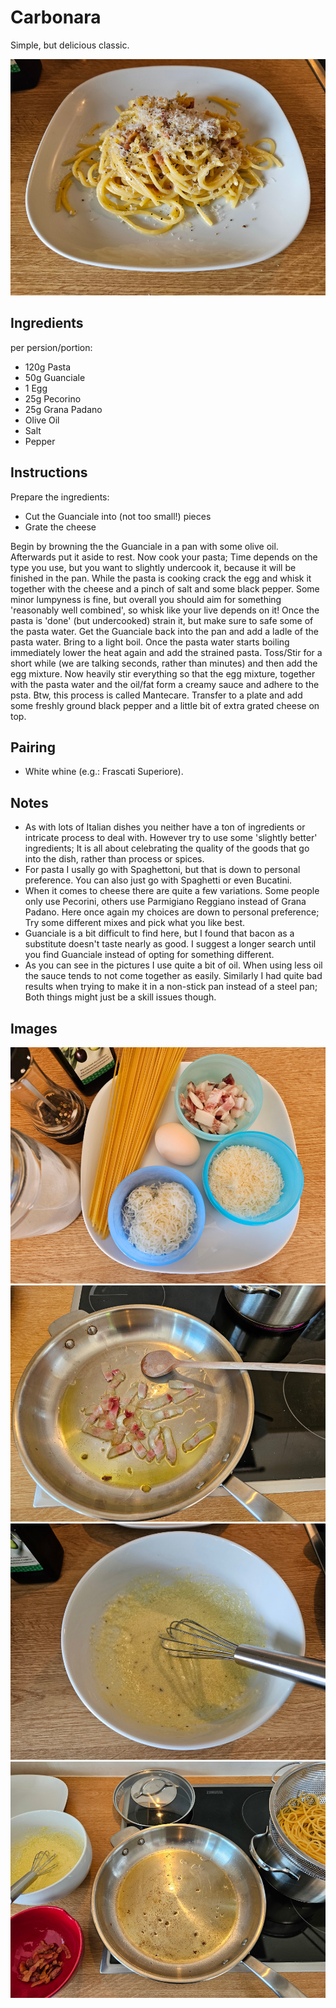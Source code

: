 # Carbonara

Simple, but delicious classic.

![Finished Dish](images/carbonara/00.jpg)


## Ingredients
per persion/portion:
- 120g Pasta
- 50g Guanciale
- 1 Egg
- 25g Pecorino
- 25g Grana Padano
- Olive Oil
- Salt
- Pepper

## Instructions

Prepare the ingredients:
- Cut the Guanciale into (not too small!) pieces
- Grate the cheese

Begin by browning the the Guanciale in a pan with some olive oil. Afterwards put it aside to rest.
Now cook your pasta; Time depends on the type you use, but you want to slightly undercook it, because it will be finished in the pan.
While the pasta is cooking crack the egg and whisk it together with the cheese and a pinch of salt and some black pepper. Some minor lumpyness is fine, but overall you should aim for something 'reasonably well combined', so whisk like your live depends on it!
Once the pasta is 'done' (but undercooked) strain it, but make sure to safe some of the pasta water.
Get the Guanciale back into the pan and add a ladle of the pasta water. Bring to a light boil.
Once the pasta water starts boiling immediately lower the heat again and add the strained pasta.
Toss/Stir for a short while (we are talking seconds, rather than minutes) and then add the egg mixture.
Now heavily stir everything so that the egg mixture, together with the pasta water and the oil/fat form a creamy sauce and adhere to the psta. Btw, this process is called Mantecare.
Transfer to a plate and add some freshly ground black pepper and a little bit of extra grated cheese on top.

## Pairing
- White whine (e.g.: Frascati Superiore).

## Notes
- As with lots of Italian dishes you neither have a ton of ingredients or intricate process to deal with. However try to use some 'slightly better' ingredients; It is all about celebrating the quality of the goods that go into the dish, rather than process or spices.
- For pasta I usally go with Spaghettoni, but that is down to personal preference. You can also just go with Spaghetti or even Bucatini.
- When it comes to cheese there are quite a few variations. Some people only use Pecorini, others use Parmigiano Reggiano instead of Grana Padano. Here once again my choices are down to personal preference; Try some different mixes and pick what you like best.
- Guanciale is a bit difficult to find here, but I found that bacon as a substitute doesn't taste nearly as good. I suggest a longer search until you find Guanciale instead of opting for something different.
- As you can see in the pictures I use quite a bit of oil. When using less oil the sauce tends to not come together as easily. Similarly I had quite bad results when trying to make it in a non-stick pan instead of a steel pan; Both things might just be a skill issues though.

## Images

![Ingredients](images/carbonara/01.jpg)
![Guanciale](images/carbonara/02.jpg)
![EggAndCheeseMixture](images/carbonara/03.jpg)
![PreMantecare](images/carbonara/04.jpg)
